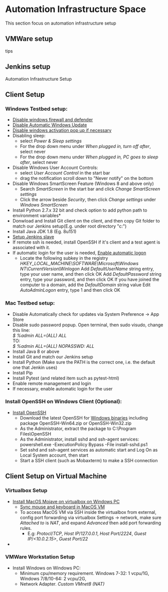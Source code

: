 # Automation Infrastructure Space

This section focus on automation infrastructure setup

## VMWare setup
tips

## Jenkins setup
Automation Infrastructure Setup

## Client Setup 
### Windows Testbed setup:
  * [Disable windows firewall and defender](https://www.windowscentral.com/how-permanently-disable-windows-defender-windows-10)
  * [Disable Automatic Windows Update](http://www.thewindowsclub.com/turn-off-windows-update-in-windows-10)
  * [Disable windows activation pop up if necessary](http://www.thewindowsclub.com/disable-auto-activation-feature-windows-7-8)
  * Disabling sleep:
    * select *Power & Sleep settings*
    * For the drop down menu under *When plugged in, turn off after*, select never
	* For the drop down menu under *When plugged in, PC goes to sleep after*, select never
  * Disable Windows User Account Controls:
    * select *User Account Control* in the start bar
	* drag the notification scroll down to "Never notify" on the bottom
  * Disable Windows SmartScreen Feature (Windows 8 and above only)
    * Search *SmartScreen* in the start bar and click *Change SmartScreen settings*
	* Click the arrow beside *Security*, then click *Change settings* under *Windows SmartScreen*
  * Install Python 2.7.x 32 bit and check option to add python path to environment variables*
  *	Donwload and Install Git client on the client, and then copy Git folder to match our Jenkins setup(E.g. under root directory "c:\") 
  *	Install Java JDK 1.8 (Eg. 8u151)
  *	[Setup Jenkins slave](https://wiki.absolute.com/display/TA/Setting+up+New+VM+on+Jenkins)
  *	If remote ssh is needed, install OpenSSH if it's client and a test agent is associated with it.
  * If automatic login for the user is needed, [Enable automatic logon](https://support.microsoft.com/en-ca/help/324737/how-to-turn-on-automatic-logon-in-windows)
    * Locate the following subkey in the registry *HKEY_LOCAL_MACHINE\SOFTWARE\Microsoft\Windows NT\CurrentVersion\Winlogon*
		Add *DefaultUserName* string entry, type your user name, and then click OK
		Add *DefaultPassword* string entry, type your password, and then click OK
		If you have joined the computer to a domain, add the *DefaultDomain* string value
		Edit *AutoAdminLogon* entry, type 1 and then click OK

### Mac Testbed setup:	
  *	Disable Automatically check for updates via System Preference → App Store
  *	Disable sudo password popup. Open terminal, then sudo visudo, change this line:  
	*$ %admin ALL=(ALL) ALL*  
	TO:  
	*$ %admin ALL=(ALL) NOPASSWD: ALL*  
  *	Install Java 8 or above
  *	Install Git and match our Jenkins setup
  *	Install Python (Make sure the PATH is the correct one, i.e. the default one that Jenkin uses)
  *	Install Pip
  *	Install Pytest (and related item such as pytest-html)
  *	Enable remote management and login
  *	If necessary, enable automatic login for the user

### Install OpenSSH on Windows Client (Optional):
  *	[Install OpenSSH](https://winscp.net/eng/docs/guide_windows_openssh_server#installing_sftp_ssh_server)
    * Download the latest OpenSSH for [Windows binaries](https://github.com/PowerShell/Win32-OpenSSH/releases) including package OpenSSH-Win64.zip or OpenSSH-Win32.zip
    * As the Administrator, extract the package to C:\Program Files\OpenSSH
	* As the Administrator, install sshd and ssh-agent services: 
		powershell.exe -ExecutionPolicy Bypass -File install-sshd.ps1
	* Set sshd and ssh-agent services as automatic start and Log On as Local System account, then start
	* Start a SSH client (such as Mobaxterm) to make a SSH connection

## Client Setup on Virtual Machine

### Virtualbox Setup
  * [Install MacOS Mojave on virtualbox on Windows PC](https://techsviewer.com/install-macos-10-14-mojave-virtualbox-windows/)
    * [Sync mouse and keyboard in MacOS VM](https://techsviewer.com/install-macos-10-14-mojave-virtualbox-windows/)
	* To access MacOS VM via SSH inside the virtualbox from external, config port forwarding via virtualbox Settings -> network,  make sure *Attached to* is *NAT*, and 
      expand *Advanced* then add port forwarding rules.  
	  * E.g: *Protocl*/*TCP*, *Host IP*/*127.0.0.1*, *Host Port*/*2224*, *Guest IP*/*<10.0.2.15>*, *Guest Port*/*22*
  * 

### VMWare Workstation Setup
  * Install Windows on Windows PC:
    * Minimum cpu/memory requirement. Windows 7-32: 1 vcpu/1G, Windows 7/8/10-64: 2 vcpu/2G, 
	* Network Adapter. *Custom VMnet8 (NAT)*
